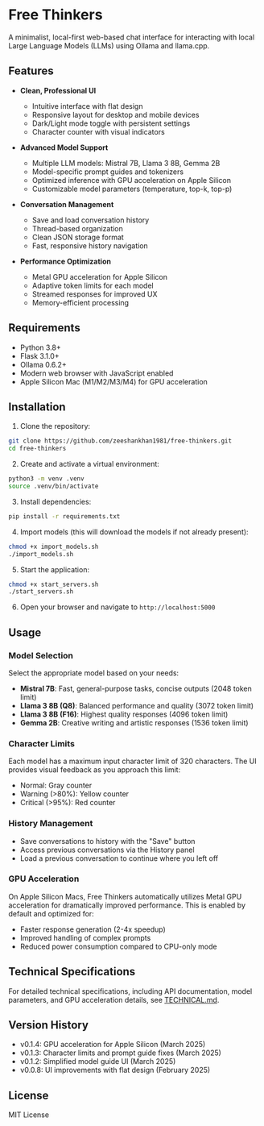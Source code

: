 # Free Thinkers

A minimalist, local-first web-based chat interface for interacting with local Large Language Models (LLMs) using Ollama and llama.cpp.

## Features

- **Clean, Professional UI**
  - Intuitive interface with flat design
  - Responsive layout for desktop and mobile devices
  - Dark/Light mode toggle with persistent settings
  - Character counter with visual indicators
  
- **Advanced Model Support**
  - Multiple LLM models: Mistral 7B, Llama 3 8B, Gemma 2B
  - Model-specific prompt guides and tokenizers
  - Optimized inference with GPU acceleration on Apple Silicon
  - Customizable model parameters (temperature, top-k, top-p)
  
- **Conversation Management**
  - Save and load conversation history
  - Thread-based organization
  - Clean JSON storage format
  - Fast, responsive history navigation
  
- **Performance Optimization**
  - Metal GPU acceleration for Apple Silicon
  - Adaptive token limits for each model
  - Streamed responses for improved UX
  - Memory-efficient processing

## Requirements

- Python 3.8+
- Flask 3.1.0+
- Ollama 0.6.2+
- Modern web browser with JavaScript enabled
- Apple Silicon Mac (M1/M2/M3/M4) for GPU acceleration

## Installation

1. Clone the repository:
```bash
git clone https://github.com/zeeshankhan1981/free-thinkers.git
cd free-thinkers
```

2. Create and activate a virtual environment:
```bash
python3 -m venv .venv
source .venv/bin/activate
```

3. Install dependencies:
```bash
pip install -r requirements.txt
```

4. Import models (this will download the models if not already present):
```bash
chmod +x import_models.sh
./import_models.sh
```

5. Start the application:
```bash
chmod +x start_servers.sh
./start_servers.sh
```

6. Open your browser and navigate to `http://localhost:5000`

## Usage

### Model Selection
Select the appropriate model based on your needs:
- **Mistral 7B**: Fast, general-purpose tasks, concise outputs (2048 token limit)
- **Llama 3 8B (Q8)**: Balanced performance and quality (3072 token limit)
- **Llama 3 8B (F16)**: Highest quality responses (4096 token limit)
- **Gemma 2B**: Creative writing and artistic responses (1536 token limit)

### Character Limits
Each model has a maximum input character limit of 320 characters. The UI provides visual feedback as you approach this limit:
- Normal: Gray counter
- Warning (>80%): Yellow counter
- Critical (>95%): Red counter

### History Management
- Save conversations to history with the "Save" button
- Access previous conversations via the History panel
- Load a previous conversation to continue where you left off

### GPU Acceleration
On Apple Silicon Macs, Free Thinkers automatically utilizes Metal GPU acceleration for dramatically improved performance. This is enabled by default and optimized for:
- Faster response generation (2-4x speedup)
- Improved handling of complex prompts
- Reduced power consumption compared to CPU-only mode

## Technical Specifications

For detailed technical specifications, including API documentation, model parameters, and GPU acceleration details, see [TECHNICAL.md](TECHNICAL.md).

## Version History

- v0.1.4: GPU acceleration for Apple Silicon (March 2025)
- v0.1.3: Character limits and prompt guide fixes (March 2025)
- v0.1.2: Simplified model guide UI (March 2025)
- v0.0.8: UI improvements with flat design (February 2025)

## License

MIT License
